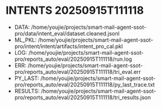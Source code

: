 # INTENTS 20250915T111118
- DATA: /home/youjie/projects/smart-mail-agent-ssot-pro/data/intent_eval/dataset.cleaned.jsonl
- ML_PKL: /home/youjie/projects/smart-mail-agent-ssot-pro/intent/intent/artifacts/intent_pro_cal.pkl
- LOG: /home/youjie/projects/smart-mail-agent-ssot-pro/reports_auto/eval/20250915T111118/run.log
- ERR: /home/youjie/projects/smart-mail-agent-ssot-pro/reports_auto/eval/20250915T111118/tri_eval.err
- PY_LAST: /home/youjie/projects/smart-mail-agent-ssot-pro/reports_auto/eval/20250915T111118/py_last_trace.txt
- RESULTS: /home/youjie/projects/smart-mail-agent-ssot-pro/reports_auto/eval/20250915T111118/tri_results.json
